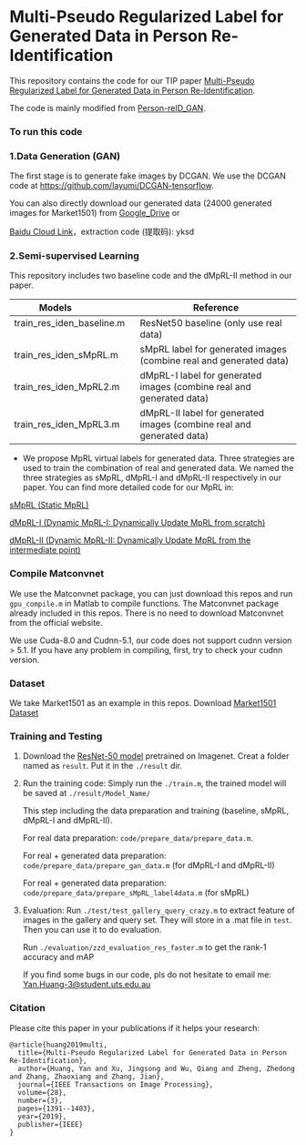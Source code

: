 # Multi-Pseudo Regularized Label for Generated Data in Person Re-Identification
This repository contains the code for our TIP paper [Multi-Pseudo Regularized Label for Generated Data in Person Re-Identification](https://ieeexplore.ieee.org/abstract/document/8485730).

The code is mainly modified from [Person-reID_GAN](https://github.com/layumi/Person-reID_GAN).

### To run this code

### 1.Data Generation (GAN)
The first stage is to generate fake images by DCGAN.
We use the DCGAN code at https://github.com/layumi/DCGAN-tensorflow.

You can also directly download our generated data (24000 generated images for Market1501) from [Google_Drive](https://drive.google.com/open?id=1-Qv8QfmLi24svclJ3Ee-6y5Zk6HLjZfP) or

[Baidu Cloud Link](https://pan.baidu.com/s/1vjzMudZI7v8VQ1vsLuuAGQ)，extraction code (提取码): yksd

### 2.Semi-supervised Learning
This repository includes two baseline code and the dMpRL-II method in our paper.

| Models               | Reference | 
| --------              | -----  | 
| train_res_iden_baseline.m        | ResNet50 baseline (only use real data) | 
| train_res_iden_sMpRL.m    | sMpRL label for generated images (combine real and generated data)|  
| train_res_iden_MpRL2.m    | dMpRL-I label for generated images (combine real and generated data)| 
| train_res_iden_MpRL3.m | dMpRL-II label for generated images (combine real and generated data)| 

* We propose MpRL virtual labels for generated data. Three strategies are used to train the combination of real and generated data. We named the three strategies as sMpRL, dMpRL-I and dMpRL-II respectively in our paper. You can find more detailed code for our MpRL in:

[sMpRL (Static MpRL)](https://github.com/Huang-3/MpRL-for-person-re-ID/blob/master/matlab/%2Bdagnn/Pseudo_Loss_Multi_Static.m)

[dMpRL-I (Dynamic MpRL-I: Dynamically Update MpRL from scratch)](https://github.com/Huang-3/MpRL-for-person-re-ID/blob/master/matlab/%2Bdagnn/Pseudo_Loss_Multi_Dynamic_1.m)

[dMpRL-II (Dynamic MpRL-II: Dynamically Update MpRL from the intermediate point)](https://github.com/Huang-3/MpRL-for-person-re-ID/blob/master/matlab/%2Bdagnn/Pseudo_Loss_Multi_Dynamic_2.m)


### Compile Matconvnet
We use the Matconvnet package, you can just download this repos and run `gpu_compile.m` in Matlab to compile functions. The Matconvnet package already included in this repos. There is no need to download Matconvnet from the official website.

We use Cuda-8.0 and Cudnn-5.1, our code does not support cudnn version > 5.1. If you have any problem in compiling, first, try to check your cudnn version. 

### Dataset
We take Market1501 as an example in this repos.
Download [Market1501 Dataset](http://www.liangzheng.org/Project/project_reid.html)

### Training and Testing
1. Download the [ResNet-50 model](http://www.vlfeat.org/matconvnet/models/imagenet-resnet-50-dag.mat) pretrained on Imagenet. Creat a folder named as `result`. Put it in the `./result` dir.

2. Run the training code:
   Simply run the  `./train.m`, the trained model will be saved at `./result/Model_Name/`
   
   This step including the data preparation and training (baseline, sMpRL, dMpRL-I and dMpRL-II).
   
   For real data preparation: `code/prepare_data/prepare_data.m`.
   
   For real + generated data preparation: `code/prepare_data/prepare_gan_data.m` (for dMpRL-I and dMpRL-II)
   
   For real + generated data preparation: `code/prepare_data/prepare_sMpRL_label4data.m` (for sMpRL)
   
3. Evaluation:
   Run `./test/test_gallery_query_crazy.m` to extract feature of images in the gallery and query set. They will store in a .mat file in `test`. Then you can use it to do evaluation.
   
   Run `./evaluation/zzd_evaluation_res_faster.m` to get the rank-1 accuracy and mAP
   
   If you find some bugs in our code, pls do not hesitate to email me: Yan.Huang-3@student.uts.edu.au
### Citation
Please cite this paper in your publications if it helps your research:
```
@article{huang2019multi,
  title={Multi-Pseudo Regularized Label for Generated Data in Person Re-Identification},
  author={Huang, Yan and Xu, Jingsong and Wu, Qiang and Zheng, Zhedong and Zhang, Zhaoxiang and Zhang, Jian},
  journal={IEEE Transactions on Image Processing},
  volume={28},
  number={3},
  pages={1391--1403},
  year={2019},
  publisher={IEEE}
}
